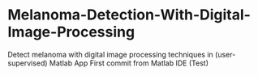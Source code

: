 # Melanoma-Detection-With-Digital-Image-Processing
Detect melanoma with digital image processing techniques in (user-supervised) Matlab App
First commit from Matlab IDE (Test)
